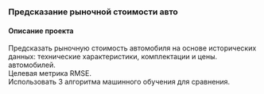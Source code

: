### Предсказание рыночной стоимости авто
#### Описание проекта
Предсказать рыночную стоимость автомобиля на основе исторических данных: технические характеристики, комплектации и цены. автомобилей.  
Целевая метрика RMSE.  
Использовать 3 алгоритма машинного обучения для сравнения.
